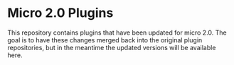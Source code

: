 # Micro 2.0 Plugins

This repository contains plugins that have been updated for micro 2.0. The goal is to
have these changes merged back into the original plugin repositories, but in the meantime the updated
versions will be available here.

